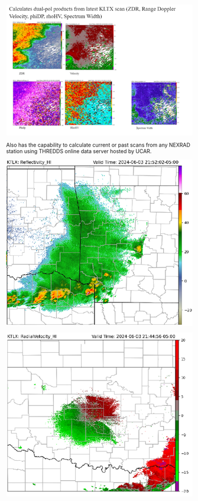 ![alt text](image.png)

Also has the capability to calculate current or past scans from any NEXRAD station using THREDDS online data server hosted by UCAR.

![alt text](image-2.png)

![alt text](image-3.png)
